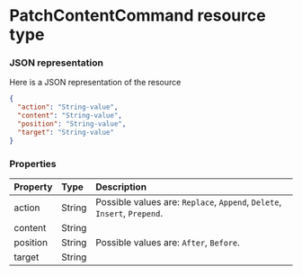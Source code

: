 # PatchContentCommand resource type



### JSON representation

Here is a JSON representation of the resource

<!-- {
  "blockType": "resource",
  "optionalProperties": [

  ],
  "@odata.type": "microsoft.graph.patchcontentcommand"
}-->

```json
{
  "action": "String-value",
  "content": "String-value",
  "position": "String-value",
  "target": "String-value"
}

```
### Properties
| Property	   | Type	|Description|
|:---------------|:--------|:----------|
|action|String| Possible values are: `Replace`, `Append`, `Delete`, `Insert`, `Prepend`.|
|content|String||
|position|String| Possible values are: `After`, `Before`.|
|target|String||

<!-- uuid: dc544a84-d0b4-4dfa-b55f-0cdebf625db8
2015-10-25 13:21:39 UTC -->
<!-- {
  "type": "#page.annotation",
  "description": "PatchContentCommand resource",
  "keywords": "",
  "section": "documentation",
  "tocPath": ""
}-->